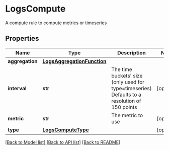 # LogsCompute

A compute rule to compute metrics or timeseries
## Properties
Name | Type | Description | Notes
------------ | ------------- | ------------- | -------------
**aggregation** | [**LogsAggregationFunction**](LogsAggregationFunction.md) |  | 
**interval** | **str** | The time buckets&#39; size (only used for type&#x3D;timeseries) Defaults to a resolution of 150 points | [optional] 
**metric** | **str** | The metric to use | [optional] 
**type** | [**LogsComputeType**](LogsComputeType.md) |  | [optional] 

[[Back to Model list]](README.md#documentation-for-models) [[Back to API list]](README.md#documentation-for-api-endpoints) [[Back to README]](README.md)


